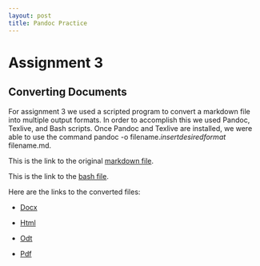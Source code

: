 ```yaml
---
layout: post
title: Pandoc Practice
---
```


# Assignment 3

## Converting Documents

For assignment 3 we used a scripted program to convert a markdown file into multiple output formats. In order to accomplish this we used Pandoc, Texlive, and Bash scripts. Once Pandoc and Texlive are installed, we were able to use the command pandoc -o filename.*insertdesiredformat* filename.md. 

This is the link to the original [markdown file](https://github.com/jhoertt/assignment-3-convert-some-documents-jhoertt/blob/master/HIST212_Thesis.md).

This is the link to the [bash file](https://github.com/jhoertt/assignment-3-convert-some-documents-jhoertt/blob/master/jhoertt-convert-docs.sh).

Here are the links to the converted files:

* [Docx](https://github.com/jhoertt/assignment-3-convert-some-documents-jhoertt/blob/master/HIST212_Thesis.docx)

* [Html](https://github.com/jhoertt/assignment-3-convert-some-documents-jhoertt/blob/master/HIST212_Thesis.html)

* [Odt](https://github.com/jhoertt/assignment-3-convert-some-documents-jhoertt/blob/master/HIST212_Thesis.odt)

* [Pdf](https://github.com/jhoertt/assignment-3-convert-some-documents-jhoertt/blob/master/HIST212_Thesis.pdf)
